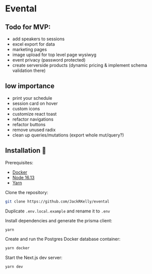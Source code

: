 # Evental

## Todo for MVP:

- add speakers to sessions
- excel export for data
- marketing pages
- image upload for top level page wysiwyg
- event privacy (password protected)
- create serverside products (dynamic pricing & implement schema validation there)

## low importance
- print your schedule
- session card on hover
- custom icons
- customize react toast
- refactor navigations
- refactor buttons
- remove unused radix
- clean up queries/mutations (export whole mut/query?)

## Installation 💾

Prerequisites:
- [Docker](https://www.docker.com/products/docker-desktop/)
- [Node 16.13](https://nodejs.org/ko/blog/release/v16.13.0/)
- [Yarn](https://classic.yarnpkg.com/lang/en/docs/install/#windows-stable)

Clone the repository:

```bash
git clone https://github.com/JackRKelly/evental
```

Duplicate `.env.local.example` and rename it to `.env`

Install dependencies and generate the prisma client:

```bash
yarn
```

Create and run the Postgres Docker database container:

```bash
yarn docker
```

Start the Next.js dev server:

```bash
yarn dev
```


 
